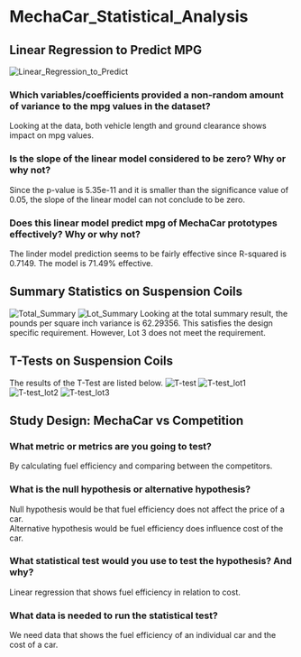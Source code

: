 # MechaCar_Statistical_Analysis


## Linear Regression to Predict MPG

![Linear_Regression_to_Predict](Link)

### Which variables/coefficients provided a non-random amount of variance to the mpg values in the dataset?
Looking at  the data, both vehicle length and ground clearance shows impact on mpg values. 

### Is the slope of the linear model considered to be zero? Why or why not?
Since the p-value is 5.35e-11 and it is smaller than the significance value of 0.05, the slope of the linear model can not conclude to be zero. 

### Does this linear model predict mpg of MechaCar prototypes effectively? Why or why not?
The linder model prediction seems to be fairly effective since R-squared is 0.7149. The model is 71.49% effective. 


## Summary Statistics on Suspension Coils
![Total_Summary](Link)
![Lot_Summary](Link)
Looking at the total summary result, the pounds per square inch variance is 62.29356. This satisfies the design specific requirement. However, Lot 3 does not meet the requirement.

## T-Tests on Suspension Coils
The results of the T-Test are listed below. 
![T-test](Link)
![T-test_lot1](Link)
![T-test_lot2](Link)
![T-test_lot3](Link)


## Study Design: MechaCar vs Competition
### What metric or metrics are you going to test?
By calculating fuel efficiency and comparing between the competitors.

### What is the null hypothesis or alternative hypothesis?
Null hypothesis would be that fuel efficiency does not affect the price of a car.  
Alternative hypothesis would be fuel efficiency does influence cost of the car. 

### What statistical test would you use to test the hypothesis? And why?
Linear regression that shows fuel efficiency in relation to cost. 

### What data is needed to run the statistical test?
We need data that shows the fuel efficiency of an individual car and the cost of a car. 
